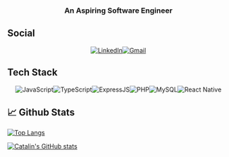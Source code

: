 
<div align="center">

<h3> An Aspiring Software Engineer </h3>

</div>

## Social ##

<div align="center">

[![LinkedIn](https://img.shields.io/badge/LinkedIn-007ACC?style=for-the-badge&logo=LinkedIn&logoColor=FFFFFF)](https://linkedin.com/in/joebert-cajuday-95b957281)[![Gmail](https://img.shields.io/badge/Gmail-ff1a1a?style=for-the-badge&logo=Gmail&logoColor=FFFFFF)](mailto:cajudayjoebert1@gmail.com)

</div>

## Tech Stack ##

<div align="center">

![JavaScript](https://img.shields.io/badge/JavaScript-F7DF1E?style=for-the-badge&logo=javascript&logoColor=black)![TypeScript](https://img.shields.io/badge/TypeScript-007ACC?style=for-the-badge&logo=typescript&logoColor=white)![ExpressJS](https://img.shields.io/badge/Express.js-000000?style=for-the-badge&logo=express&logoColor=white)![PHP](https://img.shields.io/badge/PHP-000000?style=for-the-badge&logo=PHP&logoColor=gray)![MySQL](https://img.shields.io/badge/MYSQL-%23e6e6e6?style=for-the-badge&logo=MySQL&logoColor=%234000ff)![React Native](https://img.shields.io/badge/React%20Native-000000?style=for-the-badge&logo=React&logoColor=%23668cff)



</div>

<!--
## Tech Stack

<div align="center">
  <a href="https://kuya.dev" target="_blank">
    <img
         align="center"
         src="https://img.shields.io/badge/React-20232A?style=for-the-badge&logo=react&logoColor=61DAFB"
         alt="React"
    />
  </a>
  
  
  <a href="https://kuya.dev" target="_blank">
    <img
         align="center"
         src="https://img.shields.io/badge/Node.js-43853D?style=for-the-badge&logo=node-dot-js&logoColor=white"
         alt="NodeJS"
    />
  </a>
  
</div>
-->


## &#x1f4c8; Github Stats ##

[![Top Langs](https://github-readme-stats.vercel.app/api/top-langs/?username=JoebertCajuday&hide=java,html,css&theme=radical)](https://github.com/anuraghazra/github-readme-stats)

[![Catalin's GitHub stats](https://github-readme-stats.vercel.app/api?username=JoebertCajuday&theme=radical)](https://github.com/anuraghazra/github-readme-stats)

<!--
**JoebertCajuday/JoebertCajuday** is a ✨ _special_ ✨ repository because its `README.md` (this file) appears on your GitHub profile.

Here are some ideas to get you started:

- 🔭 I’m currently working on ...
- 🌱 I’m currently learning ...
- 👯 I’m looking to collaborate on ...
- 🤔 I’m looking for help with ...
- 💬 Ask me about ...
- 📫 How to reach me: ...
- 😄 Pronouns: ...
- ⚡ Fun fact: ...
-->
